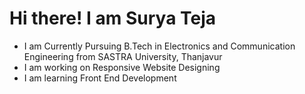 <h1>Hi there! I am Surya Teja</h1>
<ul>
  <li>I am Currently Pursuing B.Tech in Electronics and Communication Engineering from SASTRA University, Thanjavur</li>  
  <li>I am working on Responsive Website Designing</li>
  <li>I am learning Front End Development</li>
</ul>
